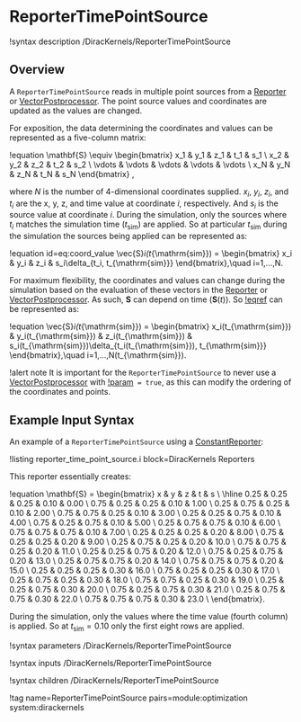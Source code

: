 # ReporterTimePointSource

!syntax description /DiracKernels/ReporterTimePointSource

## Overview

A `ReporterTimePointSource` reads in multiple point sources from a [Reporter](Reporters/index.md) or [VectorPostprocessor](VectorPostprocessors/index.md).  The point source values and coordinates are updated as the values are changed.

For exposition, the data determining the coordinates and values can be represented as a five-column matrix:

!equation
\mathbf{S} \equiv
\begin{bmatrix}
x_1 & y_1 & z_1 & t_1 & s_1 \\
x_2 & y_2 & z_2 & t_2 & s_2 \\
\vdots & \vdots & \vdots & \vdots & \vdots \\
x_N & y_N & z_N & t_N & s_N
\end{bmatrix} ,

where $N$ is the number of 4-dimensional coordinates supplied. $x_i$, $y_i$, $z_i$, and $t_i$ are the x, y, z, and time value at coordinate $i$, respectively. And $s_i$ is the source value at coordinate $i$. During the simulation, only the sources where $t_i$ matches the simulation time ($t_{\mathrm{sim}}$) are applied. So at particular $t_{\mathrm{sim}}$ during the simulation the sources being applied can be represented as:

!equation id=eq:coord_value
\vec{S}_i(t_{\mathrm{sim}}) = 
\begin{bmatrix}
x_i & y_i & z_i & s_i\delta_{t_i, t_{\mathrm{sim}}}
\end{bmatrix},\quad
i=1,...,N.

For maximum flexibility, the coordinates and values can change during the simulation based on the evaluation of these vectors in the [Reporter](Reporters/index.md) or [VectorPostprocessor](VectorPostprocessors/index.md). As such, $\mathbf{S}$ can depend on time ($\mathbf{S}(t)$). So [!eqref](eq:coord_value) can be represented as:

!equation
\vec{S}_i(t_{\mathrm{sim}}) = 
\begin{bmatrix}
x_i(t_{\mathrm{sim}}) & y_i(t_{\mathrm{sim}}) & z_i(t_{\mathrm{sim}}) & s_i(t_{\mathrm{sim}})\delta_{t_i(t_{\mathrm{sim}}), t_{\mathrm{sim}}}
\end{bmatrix},\quad
i=1,...,N(t_{\mathrm{sim}}).

!alert note
It is important for the `ReporterTimePointSource` to never use a [VectorPostprocessor](VectorPostprocessors/index.md) with [!param](/VectorPostprocessors/PointValueSampler/contains_complete_history)` = true`, as this can modify the ordering of the coordinates and points.

## Example Input Syntax

An example of a `ReporterTimePointSource` using a [ConstantReporter](/ConstantReporter.md):

!listing reporter_time_point_source.i block=DiracKernels Reporters

This reporter essentially creates:

!equation
\mathbf{S} = 
\begin{bmatrix}
x    & y    & z    & t    & s \\
\hline
0.25 & 0.25 & 0.25 & 0.10 & 0.00 \\
0.75 & 0.25 & 0.25 & 0.10 & 1.00 \\
0.25 & 0.75 & 0.25 & 0.10 & 2.00 \\
0.75 & 0.75 & 0.25 & 0.10 & 3.00 \\
0.25 & 0.25 & 0.75 & 0.10 & 4.00 \\
0.75 & 0.25 & 0.75 & 0.10 & 5.00 \\
0.25 & 0.75 & 0.75 & 0.10 & 6.00 \\
0.75 & 0.75 & 0.75 & 0.10 & 7.00 \\
0.25 & 0.25 & 0.25 & 0.20 & 8.00 \\
0.75 & 0.25 & 0.25 & 0.20 & 9.00 \\
0.25 & 0.75 & 0.25 & 0.20 & 10.0 \\
0.75 & 0.75 & 0.25 & 0.20 & 11.0 \\
0.25 & 0.25 & 0.75 & 0.20 & 12.0 \\
0.75 & 0.25 & 0.75 & 0.20 & 13.0 \\
0.25 & 0.75 & 0.75 & 0.20 & 14.0 \\
0.75 & 0.75 & 0.75 & 0.20 & 15.0 \\
0.25 & 0.25 & 0.25 & 0.30 & 16.0 \\
0.75 & 0.25 & 0.25 & 0.30 & 17.0 \\
0.25 & 0.75 & 0.25 & 0.30 & 18.0 \\
0.75 & 0.75 & 0.25 & 0.30 & 19.0 \\
0.25 & 0.25 & 0.75 & 0.30 & 20.0 \\
0.75 & 0.25 & 0.75 & 0.30 & 21.0 \\
0.25 & 0.75 & 0.75 & 0.30 & 22.0 \\
0.75 & 0.75 & 0.75 & 0.30 & 23.0 \\
\end{bmatrix}.

During the simulation, only the values where the time value (fourth column) is applied. So at $t_{\mathrm{sim}}=0.10$ only the first eight rows are applied.

!syntax parameters /DiracKernels/ReporterTimePointSource

!syntax inputs /DiracKernels/ReporterTimePointSource

!syntax children /DiracKernels/ReporterTimePointSource

!tag name=ReporterTimePointSource pairs=module:optimization system:dirackernels
